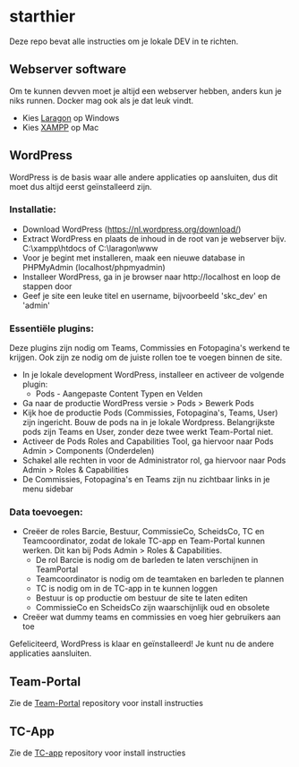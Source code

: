 # starthier
Deze repo bevat alle instructies om je lokale DEV in te richten. 

## Webserver software
Om te kunnen devven moet je altijd een webserver hebben, anders kun je niks runnen. Docker mag ook als je dat leuk vindt. 
- Kies [Laragon](https://laragon.org/index.html) op Windows
- Kies [XAMPP](https://sourceforge.net/projects/xampp/files/XAMPP%20Mac%20OS%20X/) op Mac

## WordPress 
WordPress is de basis waar alle andere applicaties op aansluiten, dus dit moet dus altijd eerst geïnstalleerd zijn. 

### Installatie: 

- Download WordPress (https://nl.wordpress.org/download/)
- Extract WordPress en plaats de inhoud in de root van je webserver bijv. C:\xampp\htdocs of C:\laragon\www
- Voor je begint met installeren, maak een nieuwe database in PHPMyAdmin (localhost/phpmyadmin)
- Installeer WordPress, ga in je browser naar http://localhost en loop de stappen door
- Geef je site een leuke titel en username, bijvoorbeeld 'skc_dev' en 'admin' 

### Essentiële plugins:
Deze plugins zijn nodig om Teams, Commissies en Fotopagina's werkend te krijgen. Ook zijn ze nodig om de juiste rollen toe te voegen binnen de site. 
- In je lokale development WordPress, installeer en activeer de volgende plugin: 
	- Pods - Aangepaste Content Typen en Velden
- Ga naar de productie WordPress versie > Pods > Bewerk Pods
- Kijk hoe de productie Pods (Commissies, Fotopagina's, Teams, User) zijn ingericht. Bouw de pods na in je lokale Wordpress. Belangrijkste pods zijn Teams en User, zonder deze twee werkt Team-Portal niet. 
- Activeer de Pods Roles and Capabilities Tool, ga hiervoor naar Pods Admin > Components (Onderdelen) 
- Schakel alle rechten in voor de Administrator rol, ga hiervoor naar Pods Admin > Roles & Capabilities
- De Commissies, Fotopagina's en Teams zijn nu zichtbaar links in je menu sidebar

### Data toevoegen: 
- Creëer de roles Barcie, Bestuur, CommissieCo, ScheidsCo, TC en Teamcoordinator, zodat de lokale TC-app en Team-Portal kunnen werken. Dit kan bij Pods Admin > Roles & Capabilities.
	- De rol Barcie is nodig om de barleden te laten verschijnen in TeamPortal
	- Teamcoordinator is nodig om de teamtaken en barleden te plannen
	- TC is nodig om in de TC-app in te kunnen loggen	
	- Bestuur is op productie om bestuur de site te laten editen
	- CommissieCo en ScheidsCo zijn waarschijnlijk oud en obsolete 
- Creëer wat dummy teams en commissies en voeg hier gebruikers aan toe

Gefeliciteerd, WordPress is klaar en geïnstalleerd! Je kunt nu de andere applicaties aansluiten. 

## Team-Portal
Zie de [Team-Portal](https://github.com/skcvolleybal/team-portal/) repository voor install instructies

## TC-App
Zie de [TC-app](https://github.com/skcvolleybal/tc-app/) repository voor install instructies
